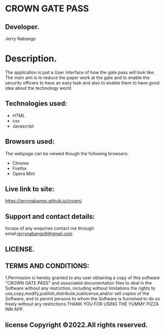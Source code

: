 # CROWN GATE PASS
## Developer.
Jerry Nabango

# Description.
The application is just a User Interface of how the gate pass will look like. The main aim is to reduce the paper work at the gate and to enable the security
officers to have an easy task and also to enable them to have good idea about the technology world.
## Technologies used:
* HTML
* css
* Javascript

## Browsers used:
The webpage can be viewed though the following browsers:
* Chrome
* Firefox
* Opera Mini

## Live link to site:
https://jerrynabango.github.io/crown/
## Support and contact details:

Incase of any enquiries contact me through email:jerrynabango9@gmail.com
## LICENSE.
## TERMS AND CONDITIONS:

1.Permission is hereby granted to any user obtaining a copy of this software "CROWN GATE PASS" and associated documentation files to deal in the Software without any restriction, including without limitations the rights to use,copy,modify,publish,distribute,sublicense,and/or sell copies of the Software, and to permit persons to whom the Software is furnished to do so freely without any restrictions.THANK YOU FOR USING THE YUMMY PIZZA INN APP.

## license Copyright &copy;2022.All rights reserved.
